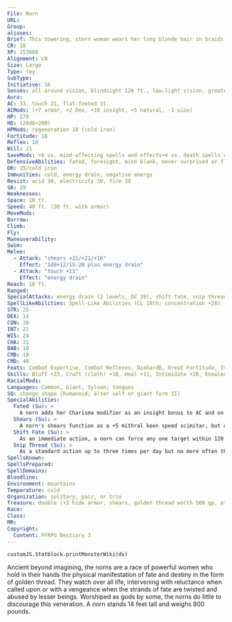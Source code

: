 ```yaml
---
File: Norn
URL: 
Group: 
aliases: 
Brief: This towering, stern woman wears her long blonde hair in braids. She carries a reel of golden thread and a pair of shears.
CR: 18
XP: 153600
Alignment: LN
Size: Large
Type: fey
SubType: 
Initiative: 16
Senses: all-around vision, blindsight 120 ft., low-light vision, greater arcane sight, true seeing; Perception +30
Aura: 
AC: 33, touch 21, flat-footed 31
ACMods: (+7 armor, +2 Dex, +10 insight, +5 natural, -1 size)
HP: 270
HD: (20d6+200)
HPMods: regeneration 10 (cold iron)
Fortitude: 18
Reflex: 18
Will: 21
SaveMods: +8 vs. mind-affecting spells and effects+4 vs. death spells and effects
DefensiveAbilities: fated, foresight, mind blank, never surprised or flat-footed
DR: 15/cold iron
Immunities: cold, energy drain, negative energy
Resist: acid 30, electricity 30, fire 30
SR: 29
Weaknesses: 
Space: 10 ft.
Speed: 40 ft. (30 ft. with armor)
MoveMods: 
Burrow: 
Climb: 
Fly: 
Maneuverability: 
Swim: 
Melee: 
  - Attack: "shears +21/+21/+16"
    Effect: "1d8+12/15-20 plus energy drain"
  - Attack: "touch +11"
    Effect: "energy drain"
Reach: 10 ft.
Ranged: 
SpecialAttacks: energy drain (2 levels, DC 30), shift fate, snip thread
SpellLikeAbilities: Spell-Like Abilities (CL 18th; concentration +28)  Constant-death ward, foresight, greater arcane sight, mind blank, tongues, true seeing   At Will-bestow curse (DC 23), divination, greater dispel magic, geas/quest, vision, wind walk (self only)   1/day-maze, moment of prescience, quickened phantasmal killer (DC 24), power word kill, time stop, weird (DC 29)
STR: 25
DEX: 14
CON: 30
INT: 21
WIS: 24
CHA: 31
BAB: 10
CMB: 18
CMD: 40
Feats: Combat Expertise, Combat Reflexes, DiehardB, Great Fortitude, Improved Great Fortitude, Improved Initiative, Improved Iron Will, Improved Lightning Reflexes, Iron Will, Lightning Reflexes, Quicken Spell-Like Ability (phantasmal killer)
Skills: Bluff +23, Craft (cloth) +18, Heal +11, Intimidate +30, Knowledge (all) +18, Perception +30, Perform (oratory) +18, Sense Motive +30, Use Magic Device +23
RacialMods: 
Languages: Common, Giant, Sylvan; tongues
SQ: change shape (humanoid; alter self or giant form II)
SpecialAbilities:
  Fated (Su): >
    A norn adds her Charisma modifier as an insight bonus to AC and on initiative checks.
  Shears (Su): >
    A norn's shears function as a +5 mithral keen speed scimitar, but only for a norn.
  Shift Fate (Su): >
    As an immediate action, a norn can force any one target within 120 feet to reroll a saving throw-this ability must be used immediately after the saving throw is rolled, and the target must abide by the result of this second roll.
  Snip Thread (Su): >
    As a standard action up to three times per day but no more often than once every 1d4 rounds, a norn may produce a golden thread linked to a creature's fate and then attempt to snip it short with her shears. The target creature must be within 120 feet and in the norn's line of sight. The target immediately takes 20d6 points of damage (Fortitude DC 30 half). If the target dies from this damage, the norn has cut through the thread-in this case, the target may only be restored to life via miracle, wish, or divine intervention. This is a death effect. The Save DC is Charisma-based.
SpellsKnown: 
SpellsPrepared: 
SpellDomains: 
Bloodline: 
Environment: mountains
Temperature: cold
Organization: solitary, pair, or trio
Treasure: double (+3 hide armor, shears, golden thread worth 500 gp, other treasure)
Race: 
Class: 
MR: 
Copyright:
  Content: PFRPG Bestiary 3
---
```

```dataviewjs
customJS.Statblock.printMonsterWiki(dv)
```
Ancient beyond imagining, the norns are a race of powerful women who hold in their hands the physical manifestation of fate and destiny in the form of golden thread. They watch over all life, intervening with reluctance when called upon or with a vengeance when the strands of fate are twisted and abused by lesser beings. Worshiped as gods by some, the norns do little to discourage this veneration.  A norn stands 14 feet tall and weighs 800 pounds.
